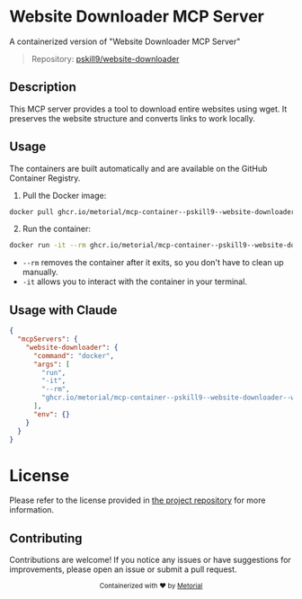 
# Website Downloader MCP Server

A containerized version of "Website Downloader MCP Server"

> Repository: [pskill9/website-downloader](https://github.com/pskill9/website-downloader)

## Description

This MCP server provides a tool to download entire websites using wget. It preserves the website structure and converts links to work locally.


## Usage

The containers are built automatically and are available on the GitHub Container Registry.

1. Pull the Docker image:

```bash
docker pull ghcr.io/metorial/mcp-container--pskill9--website-downloader--website-downloader
```

2. Run the container:

```bash
docker run -it --rm ghcr.io/metorial/mcp-container--pskill9--website-downloader--website-downloader 
```

- `--rm` removes the container after it exits, so you don't have to clean up manually.
- `-it` allows you to interact with the container in your terminal.



## Usage with Claude

```json
{
  "mcpServers": {
    "website-downloader": {
      "command": "docker",
      "args": [
        "run",
        "-it",
        "--rm",
        "ghcr.io/metorial/mcp-container--pskill9--website-downloader--website-downloader"
      ],
      "env": {}
    }
  }
}
```

# License

Please refer to the license provided in [the project repository](https://github.com/pskill9/website-downloader) for more information.

## Contributing

Contributions are welcome! If you notice any issues or have suggestions for improvements, please open an issue or submit a pull request.

<div align="center">
  <sub>Containerized with ❤️ by <a href="https://metorial.com">Metorial</a></sub>
</div>
  